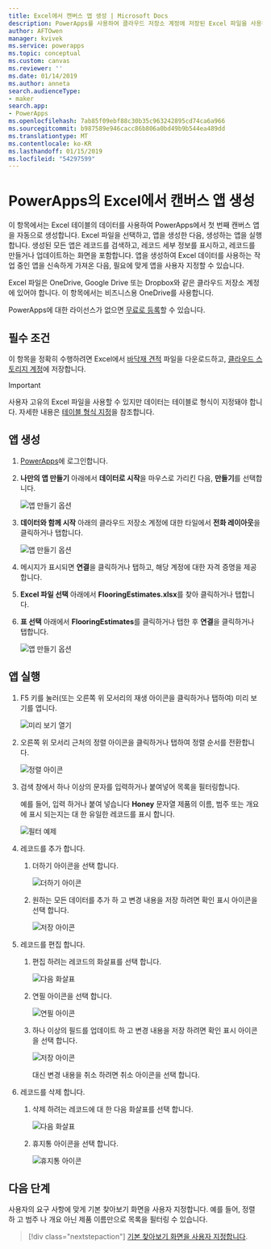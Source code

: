 ```yaml
---
title: Excel에서 캔버스 앱 생성 | Microsoft Docs
description: PowerApps를 사용하여 클라우드 저장소 계정에 저장된 Excel 파일을 사용하는 캔버스 앱을 자동으로 생성
author: AFTOwen
manager: kvivek
ms.service: powerapps
ms.topic: conceptual
ms.custom: canvas
ms.reviewer: ''
ms.date: 01/14/2019
ms.author: anneta
search.audienceType:
- maker
search.app:
- PowerApps
ms.openlocfilehash: 7ab85f09ebf88c30b35c963242895cd74ca6a966
ms.sourcegitcommit: b987589e946cacc86b806a0bd49b9b544ea489dd
ms.translationtype: MT
ms.contentlocale: ko-KR
ms.lasthandoff: 01/15/2019
ms.locfileid: "54297599"
---
```

# <a name="generate-a-canvas-app-from-excel-in-powerapps"></a>PowerApps의 Excel에서 캔버스 앱 생성

이 항목에서는 Excel 테이블의 데이터를 사용하여 PowerApps에서 첫 번째 캔버스 앱을 자동으로 생성합니다. Excel 파일을 선택하고, 앱을 생성한 다음, 생성하는 앱을 실행합니다. 생성된 모든 앱은 레코드를 검색하고, 레코드 세부 정보를 표시하고, 레코드를 만들거나 업데이트하는 화면을 포함합니다. 앱을 생성하여 Excel 데이터를 사용하는 작업 중인 앱을 신속하게 가져온 다음, 필요에 맞게 앱을 사용자 지정할 수 있습니다. 

Excel 파일은 OneDrive, Google Drive 또는 Dropbox와 같은 클라우드 저장소 계정에 있어야 합니다. 이 항목에서는 비즈니스용 OneDrive를 사용합니다.

PowerApps에 대한 라이선스가 없으면 [무료로 등록](../signup-for-powerapps.md)할 수 있습니다.

## <a name="prerequisites"></a>필수 조건

이 항목을 정확히 수행하려면 Excel에서 [바닥재 견적](https://az787822.vo.msecnd.net/documentation/get-started-from-data/FlooringEstimates.xlsx) 파일을 다운로드하고, [클라우드 스토리지 계정](connections/cloud-storage-blob-connections.md)에 저장합니다.

> [!IMPORTANT]
> 사용자 고유의 Excel 파일을 사용할 수 있지만 데이터는 테이블로 형식이 지정돼야 합니다. 자세한 내용은 [테이블 형식 지정](how-to-excel-tips.md)을 참조합니다. 

## <a name="generate-the-app"></a>앱 생성

1. [PowerApps](https://web.powerapps.com?utm_source=padocs&utm_medium=linkinadoc&utm_campaign=referralsfromdoc)에 로그인합니다.

1. **나만의 앱 만들기** 아래에서 **데이터로 시작**을 마우스로 가리킨 다음, **만들기**를 선택합니다.

    ![앱 만들기 옵션](./media/get-started-create-from-data/start-from-data.png)

1. **데이터와 함께 시작** 아래의 클라우드 저장소 계정에 대한 타일에서 **전화 레이아웃**을 클릭하거나 탭합니다.

    ![앱 만들기 옵션](./media/get-started-create-from-data/odfb-tile.png)

1. 메시지가 표시되면 **연결**을 클릭하거나 탭하고, 해당 계정에 대한 자격 증명을 제공합니다.

1. **Excel 파일 선택** 아래에서 **FlooringEstimates.xlsx**를 찾아 클릭하거나 탭합니다. 

1. **표 선택** 아래에서 **FlooringEstimates**를 클릭하거나 탭한 후 **연결**을 클릭하거나 탭합니다.

    ![앱 만들기 옵션](./media/get-started-create-from-data/choose-table.png)

## <a name="run-the-app"></a>앱 실행

1. F5 키를 눌러(또는 오른쪽 위 모서리의 재생 아이콘을 클릭하거나 탭하여) 미리 보기를 엽니다.

    ![미리 보기 열기](./media/get-started-create-from-data/open-preview.png)

1. 오른쪽 위 모서리 근처의 정렬 아이콘을 클릭하거나 탭하여 정렬 순서를 전환합니다.

    ![정렬 아이콘](./media/get-started-create-from-data/sort-icon.png)

1. 검색 창에서 하나 이상의 문자를 입력하거나 붙여넣어 목록을 필터링합니다.

    예를 들어, 입력 하거나 붙여 넣습니다 **Honey** 문자열 제품의 이름, 범주 또는 개요에 표시 되는지는 대 한 유일한 레코드를 표시 합니다.

    ![필터 예제](./media/get-started-create-from-data/filter-example.png)

1. 레코드를 추가 합니다.

    1. 더하기 아이콘을 선택 합니다.

        ![더하기 아이콘](./media/get-started-create-from-data/plus-icon.png)

    1. 원하는 모든 데이터를 추가 하 고 변경 내용을 저장 하려면 확인 표시 아이콘을 선택 합니다.

        ![저장 아이콘](./media/get-started-create-from-data/save-icon.png)

1. 레코드를 편집 합니다.

    1. 편집 하려는 레코드의 화살표를 선택 합니다.

        ![다음 화살표](./media/get-started-create-from-data/next-arrow.png)

    1. 연필 아이콘을 선택 합니다.

        ![연필 아이콘](./media/get-started-create-from-data/pencil-icon.png)

    1. 하나 이상의 필드를 업데이트 하 고 변경 내용을 저장 하려면 확인 표시 아이콘을 선택 합니다.

        ![저장 아이콘](./media/get-started-create-from-data/save-icon.png)

        대신 변경 내용을 취소 하려면 취소 아이콘을 선택 합니다.

1. 레코드를 삭제 합니다.

    1. 삭제 하려는 레코드에 대 한 다음 화살표를 선택 합니다.

        ![다음 화살표](./media/get-started-create-from-data/next-arrow.png)

    1. 휴지통 아이콘을 선택 합니다.

        ![휴지통 아이콘](./media/get-started-create-from-data/trash-icon.png)

## <a name="next-steps"></a>다음 단계

사용자의 요구 사항에 맞게 기본 찾아보기 화면을 사용자 지정합니다. 예를 들어, 정렬 하 고 범주 나 개요 아닌 제품 이름만으로 목록을 필터링 수 있습니다.

> [!div class="nextstepaction"]
> [기본 찾아보기 화면을 사용자 지정합니다](customize-layout-sharepoint.md).
